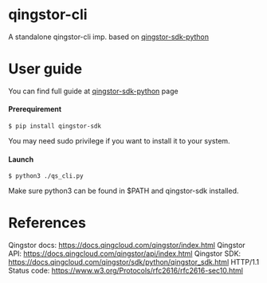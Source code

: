 # qingstor-cli
A standalone qingstor-cli imp. based on [qingstor-sdk-python]

# User guide

You can find full guide at [qingstor-sdk-python] page

#### Prerequirement
```shell
$ pip install qingstor-sdk
```
You may need sudo privilege if you want to install it to your system.

#### Launch
```shell
$ python3 ./qs_cli.py
```
Make sure python3 can be found in $PATH and qingstor-sdk installed.

# References
Qingstor docs: https://docs.qingcloud.com/qingstor/index.html
Qingstor API: https://docs.qingcloud.com/qingstor/api/index.html
Qingstor SDK: https://docs.qingcloud.com/qingstor/sdk/python/qingstor_sdk.html
HTTP/1.1 Status code: https://www.w3.org/Protocols/rfc2616/rfc2616-sec10.html

[qingstor-sdk-python]: https://github.com/yunify/qingstor-sdk-python

